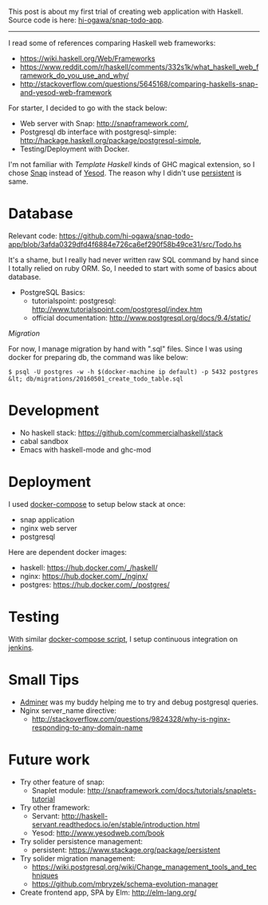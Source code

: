 <!--
{
  "title": "Web App with Haskell",
  "date": "2016-05-07T01:05:50.000Z",
  "category": "",
  "tags": [
    "haskell",
    "web",
    "snap"
  ],
  "draft": false
}
-->

This post is about my first trial of creating web application with Haskell.
Source code is here: [hi-ogawa/snap-todo-app](https://github.com/hi-ogawa/snap-todo-app).

---

I read some of references comparing Haskell web frameworks:

- https://wiki.haskell.org/Web/Frameworks
- https://www.reddit.com/r/haskell/comments/332s1k/what_haskell_web_framework_do_you_use_and_why/
- http://stackoverflow.com/questions/5645168/comparing-haskells-snap-and-yesod-web-framework

For starter, I decided to go with the stack below:

- Web server with Snap: http://snapframework.com/,
- Postgresql db interface with postgresql-simple: http://hackage.haskell.org/package/postgresql-simple,
- Testing/Deployment with Docker.

I'm not familiar with _Template Haskell_ kinds of GHC magical extension, so I chose [Snap](http://snapframework.com/) instead of [Yesod](http://www.yesodweb.com/). The reason why I didn't use [persistent](https://www.stackage.org/package/persistent) is same.

# Database

Relevant code: https://github.com/hi-ogawa/snap-todo-app/blob/3afda0329dfd4f6884e726ca6ef290f58b49ce31/src/Todo.hs

It's a shame, but I really had never written raw SQL command by hand since I totally relied on ruby ORM. So, I needed to start with some of basics about database.

- PostgreSQL Basics:
  - tutorialspoint: postgresql: http://www.tutorialspoint.com/postgresql/index.htm
  - official documentation: http://www.postgresql.org/docs/9.4/static/

_Migration_

For now, I manage migration by hand with ".sql" files. Since I was using docker for preparing db, the command was like below:

```
$ psql -U postgres -w -h $(docker-machine ip default) -p 5432 postgres &lt; db/migrations/20160501_create_todo_table.sql
```

# Development

- No haskell stack: https://github.com/commercialhaskell/stack
- cabal sandbox
- Emacs with haskell-mode and ghc-mod

# Deployment

I used [docker-compose](https://github.com/hi-ogawa/snap-todo-app/blob/cb25454fc676443be599287d28bd5aebf4838aa3/docker-compose.yml) to setup below stack at once:

- snap application
- nginx web server
- postgresql

Here are dependent docker images:

- haskell: https://hub.docker.com/_/haskell/
- nginx: https://hub.docker.com/_/nginx/
- postgres: https://hub.docker.com/_/postgres/

# Testing

With similar [docker-compose script](https://github.com/hi-ogawa/snap-todo-app/blob/819221f21c7207f58c8b13700f78f16664498b60/docker-compose.test.yml), I setup continuous integration on [jenkins](http://jenkins.hiogawa.net/job/snap_todo_app/).

# Small Tips

- [Adminer](https://hub.docker.com/r/hiogawa/adminer/) was my buddy helping me to try and debug postgresql queries.
- Nginx server_name directive:
  - http://stackoverflow.com/questions/9824328/why-is-nginx-responding-to-any-domain-name

# Future work

- Try other feature of snap:
  - Snaplet module: http://snapframework.com/docs/tutorials/snaplets-tutorial
- Try other framework:
  - Servant: http://haskell-servant.readthedocs.io/en/stable/introduction.html
  - Yesod: http://www.yesodweb.com/book
- Try solider persistence management:
  - persistent: https://www.stackage.org/package/persistent
- Try solider migration management:
  - https://wiki.postgresql.org/wiki/Change_management_tools_and_techniques
  - https://github.com/mbryzek/schema-evolution-manager
- Create frontend app, SPA by Elm: http://elm-lang.org/